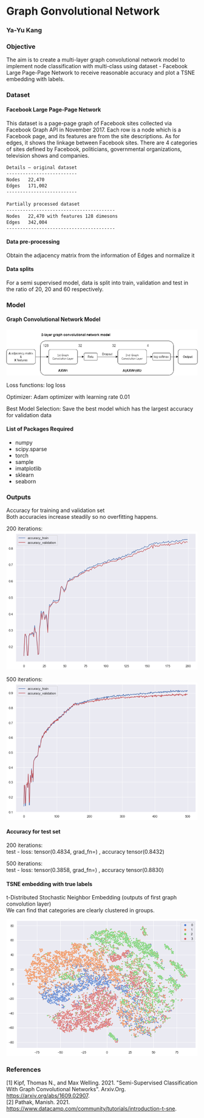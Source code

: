 # Graph Gonvolutional Network
### Ya-Yu Kang

### Objective
The aim is to create a multi-layer graph convolutional network model to implement node classification with multi-class using dataset - Facebook Large Page-Page Network to receive reasonable accuracy and plot a TSNE embedding with labels.

### Dataset
#### Facebook Large Page-Page Network
This dataset is a page-page graph of Facebook sites collected via Facebook Graph API in November 2017. Each row is a node which is a Facebook page, and its features are from the site descriptions. As for edges, it shows the linkage between Facebook sites. There are 4 categories of sites defined by Facebook, politicians, governmental organizations, television shows and companies. 

    Details – original dataset
    --------------------------
    Nodes	22,470
    Edges	171,002
    --------------------------
    
    Partially processed dataset
    ----------------------------------------
    Nodes	22,470 with features 128 dimesons
    Edges	342,004 
    ----------------------------------------

#### Data pre-processing
Obtain the adjacency matrix from the information of Edges and normalize it

#### Data splits
For a semi supervised model, data is split into train, validation and test in the ratio of 20, 20 and 60 respectively.

### Model 
#### Graph Convolutional Network Model
![](https://github.com/SandyKang/PatternFlow/raw/topic-recognition/recognition/s4561211/Resource/GCN_model.png)

Loss functions: log loss <br>

Optimizer: Adam optimizer with learning rate 0.01 <br>

Best Model Selection: Save the best model which has the largest accuracy for validation data <br>

#### List of Packages Required
* numpy
* scipy.sparse
* torch
* sample
* imatplotlib
* sklearn
* seaborn

### Outputs
Accuracy for training and validation set <br>
Both accuracies increase steadily so no overfitting happens.

200 iterations: <br>
![](https://github.com/SandyKang/PatternFlow/raw/topic-recognition/recognition/s4561211/Resource/accuracy200.png) <br>

500 iterations: <br>
![](https://github.com/SandyKang/PatternFlow/raw/topic-recognition/recognition/s4561211/Resource/accuracy500.png) <br>

#### Accuracy for test set <br>
200 iterations: <br>
test - loss: tensor(0.4834, grad_fn=<NegBackward>) , accuracy tensor(0.8432) <br>
    
500 iterations: <br>
test - loss: tensor(0.3858, grad_fn=<NegBackward>) , accuracy tensor(0.8830) <br>

#### TSNE embedding with true labels
t-Distributed Stochastic Neighbor Embedding (outputs of first graph convolution layer) <br>
We can find that categories are clearly clustered in groups. <br>
    
![](https://github.com/SandyKang/PatternFlow/raw/topic-recognition/recognition/s4561211/Resource/tsne200.png) <br>
   
### References
[1] Kipf, Thomas N., and Max Welling. 2021. "Semi-Supervised Classification With Graph Convolutional Networks". Arxiv.Org. https://arxiv.org/abs/1609.02907. <br>
[2] Pathak, Manish. 2021. https://www.datacamp.com/community/tutorials/introduction-t-sne. <br>



    
